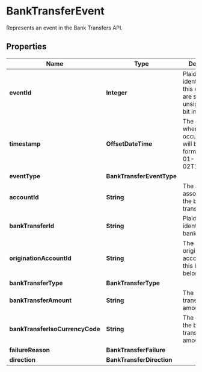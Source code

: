 

# BankTransferEvent

Represents an event in the Bank Transfers API.

## Properties

| Name | Type | Description | Notes |
|------------ | ------------- | ------------- | -------------|
|**eventId** | **Integer** | Plaid’s unique identifier for this event. IDs are sequential unsigned 64-bit integers. |  |
|**timestamp** | **OffsetDateTime** | The datetime when this event occurred. This will be of the form &#x60;2006-01-02T15:04:05Z&#x60;. |  |
|**eventType** | **BankTransferEventType** |  |  |
|**accountId** | **String** | The account ID associated with the bank transfer. |  |
|**bankTransferId** | **String** | Plaid’s unique identifier for a bank transfer. |  |
|**originationAccountId** | **String** | The ID of the origination account that this balance belongs to. |  |
|**bankTransferType** | **BankTransferType** |  |  |
|**bankTransferAmount** | **String** | The bank transfer amount. |  |
|**bankTransferIsoCurrencyCode** | **String** | The currency of the bank transfer amount. |  |
|**failureReason** | **BankTransferFailure** |  |  |
|**direction** | **BankTransferDirection** |  |  |



